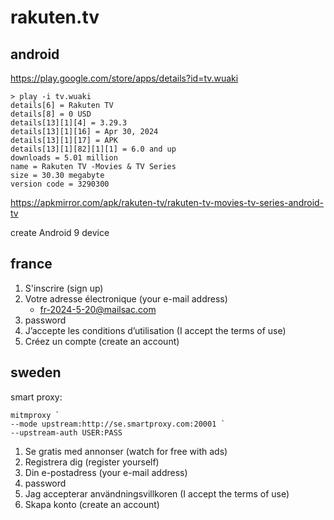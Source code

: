 # rakuten.tv

## android

https://play.google.com/store/apps/details?id=tv.wuaki

~~~
> play -i tv.wuaki
details[6] = Rakuten TV
details[8] = 0 USD
details[13][1][4] = 3.29.3
details[13][1][16] = Apr 30, 2024
details[13][1][17] = APK
details[13][1][82][1][1] = 6.0 and up
downloads = 5.01 million
name = Rakuten TV -Movies & TV Series
size = 30.30 megabyte
version code = 3290300
~~~

https://apkmirror.com/apk/rakuten-tv/rakuten-tv-movies-tv-series-android-tv

create Android 9 device

## france

1. S'inscrire (sign up)
2. Votre adresse électronique (your e-mail address)
   - fr-2024-5-20@mailsac.com
3. password
4. J’accepte les conditions d’utilisation (I accept the terms of use)
5. Créez un compte (create an account)

## sweden

smart proxy:

~~~
mitmproxy `
--mode upstream:http://se.smartproxy.com:20001 `
--upstream-auth USER:PASS
~~~

1. Se gratis med annonser (watch for free with ads)
2. Registrera dig (register yourself)
3. Din e-postadress (your e-mail address)
4. password
5. Jag accepterar användningsvillkoren (I accept the terms of use)
6. Skapa konto (create an account)
